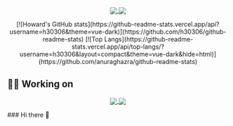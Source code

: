 
<p align=center>
    <a href="https://github.com/chonyy">
      <img align="center" src="https://github-readme-stats.chonyy.vercel.app/api?username=chonyy&show_icons=true&theme=vue-dark&hide=issues,prs,contribs&custom_title=Chonyy's GitHub Medium Stats&include_all_commits=true&count_private=true" />
    </a>
    <a href="https://github.com/h30306">
      <img align="center" src="https://github-readme-stats.vercel.app/api/top-langs/?username=h30306&layout=compact&theme=vue-dark&hide=html" />
    </a>
</p>

<p align=center>
    [![Howard's GitHub stats](https://github-readme-stats.vercel.app/api?username=h30306&theme=vue-dark)](https://github.com/h30306/github-readme-stats)
    [![Top Langs](https://github-readme-stats.vercel.app/api/top-langs/?username=h30306&layout=compact&theme=vue-dark&hide=html)](https://github.com/anuraghazra/github-readme-stats)
</p>

## 👨‍💻 Working on

<p align=center>
    <a href="https://github.com/h30306/Learning-Notes">
      <img align="center" src="https://github-readme-stats.vercel.app/api/pin/?username=h30306&repo=Learning-Notes&theme=vue-dark" />
    </a>
    <a href="https://github.com/chonyy/ML-auto-baseball-pitching-overlay">
      <img align="center" src="https://github-readme-stats.vercel.app/api/pin/?username=chonyy&repo=ML-auto-baseball-pitching-overlay&theme=vue-dark" />
    </a>
</p>
### Hi there 👋

<!--
**h30306/h30306** is a ✨ _special_ ✨ repository because its `README.md` (this file) appears on your GitHub profile.

Here are some ideas to get you started:

- 🔭 I’m currently working on ...
- 🌱 I’m currently learning ...
- 👯 I’m looking to collaborate on ...
- 🤔 I’m looking for help with ...
- 💬 Ask me about ...
- 📫 How to reach me: ...
- 😄 Pronouns: ...
- ⚡ Fun fact: ...
-->
